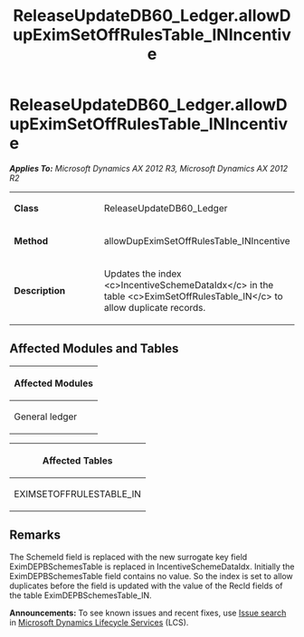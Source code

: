 ﻿---
title: ReleaseUpdateDB60_Ledger.allowDupEximSetOffRulesTable_INIncentive
TOCTitle: ReleaseUpdateDB60_Ledger.allowDupEximSetOffRulesTable_INIncentive
ms:assetid: 9f4cf491-d959-3ae1-aa02-94209be057b6
ms:mtpsurl: https://msdn.microsoft.com/en-us/library/JJ736675(v=AX.60)
ms:contentKeyID: 49710107
ms.date: 05/18/2015
mtps_version: v=AX.60
---

# ReleaseUpdateDB60\_Ledger.allowDupEximSetOffRulesTable\_INIncentive 


_**Applies To:** Microsoft Dynamics AX 2012 R3, Microsoft Dynamics AX 2012 R2_

<table>
<colgroup>
<col style="width: 50%" />
<col style="width: 50%" />
</colgroup>
<tbody>
<tr class="odd">
<td><p><strong>Class</strong></p></td>
<td><p>ReleaseUpdateDB60_Ledger</p></td>
</tr>
<tr class="even">
<td><p><strong>Method</strong></p></td>
<td><p>allowDupEximSetOffRulesTable_INIncentive</p></td>
</tr>
<tr class="odd">
<td><p><strong>Description</strong></p></td>
<td><p>Updates the index &lt;c&gt;IncentiveSchemeDataIdx&lt;/c&gt; in the table &lt;c&gt;EximSetOffRulesTable_IN&lt;/c&gt; to allow duplicate records.</p></td>
</tr>
</tbody>
</table>


## Affected Modules and Tables

<table>
<colgroup>
<col style="width: 100%" />
</colgroup>
<thead>
<tr class="header">
<th><p>Affected Modules</p></th>
</tr>
</thead>
<tbody>
<tr class="odd">
<td><p>General ledger</p></td>
</tr>
</tbody>
</table>


<table>
<colgroup>
<col style="width: 100%" />
</colgroup>
<thead>
<tr class="header">
<th><p>Affected Tables</p></th>
</tr>
</thead>
<tbody>
<tr class="odd">
<td><p>EXIMSETOFFRULESTABLE_IN</p></td>
</tr>
</tbody>
</table>


## Remarks

The SchemeId field is replaced with the new surrogate key field EximDEPBSchemesTable is replaced in IncentiveSchemeDataIdx. Initially the EximDEPBSchemesTable field contains no value. So the index is set to allow duplicates before the field is updated with the value of the RecId fields of the table EximDEPBSchemesTable\_IN.

  
**Announcements:** To see known issues and recent fixes, use [Issue search](http://go.microsoft.com/fwlink/?linkid=389258) in [Microsoft Dynamics Lifecycle Services](http://go.microsoft.com/fwlink/?linkid=306505) (LCS).

